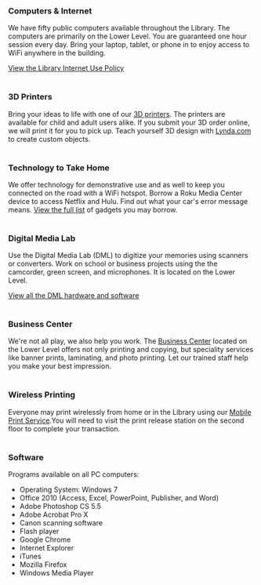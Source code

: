 <div class="row margin-bottom-10">
<div class="col-md-4">

### Computers & Internet

We have fifty public computers available throughout the Library. The computers are primarily on the Lower Level. You are guaranteed one hour session every day. Bring your laptop, tablet, or phone in to enjoy access to WiFi anywhere in the building. 

[View the Library Internet Use Policy](/internet-use "Library Internet Use Policy")
<br />
<br />

### 3D Printers

Bring your ideas to life with one of our [3D printers](/3d-printers "3D Printers"). The printers are available for child and adult users alike. If you submit your 3D order online, we will print it for you to pick up. Teach yourself 3D design with [Lynda.com](/research/category/online-training "Lynda.com") to create custom objects.
<br />
<br />

### Technology to Take Home

We offer technology for demonstrative use and as well to keep you connected on the road with a WiFi hotspot. Borrow a Roku Media Center device to access Netflix and Hulu. Find out what your car's error message means. [View the full list](/catalog/search/keyword?search=%2A&formats=equipment "View list of gadgets") of gadgets you may borrow.
<br />
<br />

</div>

<div class="col-md-4">

### Digital Media Lab
Use the Digital Media Lab (DML) to digitize your memories using scanners or converters. Work on school or business projects using the the camcorder, green screen, and microphones. It is located on the Lower Level.

[View all the DML hardware and software](/dml "Digital Media Lab")
<br />
<br />

### Business Center
We're not all play, we also help you work. The [Business Center](/business-center "Business Center") located on the Lower Level offers not only printing and copying, but speciality services like banner prints, laminating, and photo printing. Let our trained staff help you make your best impression.
<br/>
<br/>

### Wireless Printing
Everyone may print wirelessly from home or in the Library using our [Mobile Print Service](https://www.printeron.net/dl/main "Mobile Print Service").You will need to visit the print release station on the second floor to complete your transaction. 
<br />
<br />

</div>
 
<div class="col-md-4">

### Software 
Programs available on all PC computers:

* Operating System: Windows 7
* Office 2010 (Access, Excel, PowerPoint, Publisher, and Word)
* Adobe Photoshop CS 5.5
* Adobe Acrobat Pro X
* Canon scanning software
* Flash player
* Google Chrome
* Internet Explorer
* iTunes
* Mozilla Firefox
* Windows Media Player

</div>
</div> 